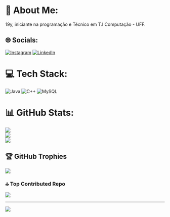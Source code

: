 # 💫 About Me:
19y, iniciante na programação e Técnico em T.I Computação - UFF.


## 🌐 Socials:
[![Instagram](https://img.shields.io/badge/Instagram-%23E4405F.svg?logo=Instagram&logoColor=white)](https://instagram.com/@sergio_izaque_13) [![LinkedIn](https://img.shields.io/badge/LinkedIn-%230077B5.svg?logo=linkedin&logoColor=white)](https://linkedin.com/in/sergioizaque) 

# 💻 Tech Stack:
![Java](https://img.shields.io/badge/java-%23ED8B00.svg?style=flat&logo=openjdk&logoColor=white) ![C++](https://img.shields.io/badge/c++-%2300599C.svg?style=flat&logo=c%2B%2B&logoColor=white) ![MySQL](https://img.shields.io/badge/mysql-%2300000f.svg?style=flat&logo=mysql&logoColor=white)
# 📊 GitHub Stats:
![](https://github-readme-stats.vercel.app/api?username=SergioIzaque&theme=midnight-purple&hide_border=false&include_all_commits=true&count_private=true)<br/>
![](https://github-readme-streak-stats.herokuapp.com/?user=SergioIzaque&theme=midnight-purple&hide_border=false)<br/>
![](https://github-readme-stats.vercel.app/api/top-langs/?username=SergioIzaque&theme=midnight-purple&hide_border=false&include_all_commits=true&count_private=true&layout=compact)

## 🏆 GitHub Trophies
![](https://github-profile-trophy.vercel.app/?username=SergioIzaque&theme=radical&no-frame=false&no-bg=true&margin-w=4)

### 🔝 Top Contributed Repo
![](https://github-contributor-stats.vercel.app/api?username=SergioIzaque&limit=5&theme=radical&combine_all_yearly_contributions=true)

---
[![](https://visitcount.itsvg.in/api?id=SergioIzaque&icon=2&color=12)](https://visitcount.itsvg.in)

<!-- Proudly created with GPRM ( https://gprm.itsvg.in ) -->

